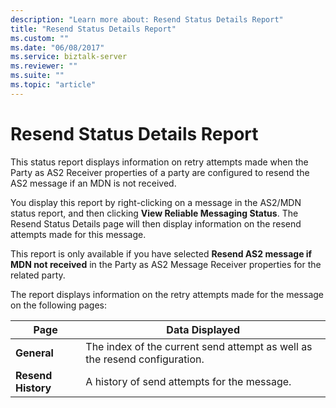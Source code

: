 ```yaml
---
description: "Learn more about: Resend Status Details Report"
title: "Resend Status Details Report"
ms.custom: ""
ms.date: "06/08/2017"
ms.service: biztalk-server
ms.reviewer: ""
ms.suite: ""
ms.topic: "article"
---
```

# Resend Status Details Report
This status report displays information on retry attempts made when the Party as AS2 Receiver properties of a party are configured to resend the AS2 message if an MDN is not received.  
  
 You display this report by right-clicking on a message in the AS2/MDN status report, and then clicking **View Reliable Messaging Status**. The Resend Status Details page will then display information on the resend attempts made for this message.  
  
 This report is only available if you have selected **Resend AS2 message if MDN not received** in the Party as AS2 Message Receiver properties for the related party.  
  
 The report displays information on the retry attempts made for the message on the following pages:  
  
|Page|Data Displayed|  
|----------|--------------------|  
|**General**|The index of the current send attempt as well as the resend configuration.|  
|**Resend History**|A history of send attempts for the message.|
